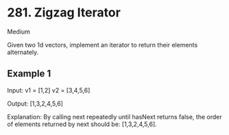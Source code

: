 # 281. Zigzag Iterator
Medium

Given two 1d vectors, implement an iterator to return their elements alternately.

## Example 1

Input:
v1 = [1,2]
v2 = [3,4,5,6] 


Output: [1,3,2,4,5,6]


Explanation: By calling  next repeatedly until hasNext returns false, the order of elements returned by next should be: [1,3,2,4,5,6].